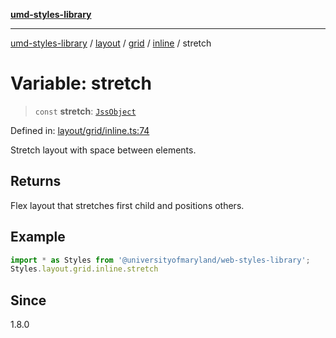 [**umd-styles-library**](../../../../../../README.md)

***

[umd-styles-library](../../../../../../modules.md) / [layout](../../../../../README.md) / [grid](../../../README.md) / [inline](../README.md) / stretch

# Variable: stretch

> `const` **stretch**: [`JssObject`](../../../../../../utilities/namespaces/transform/type-aliases/JssObject.md)

Defined in: [layout/grid/inline.ts:74](https://github.com/UMD-Digital/design-system/blob/8021d9898368f604bce452fe4dde6fae3a0578fd/packages/styles/source/layout/grid/inline.ts#L74)

Stretch layout with space between elements.

## Returns

Flex layout that stretches first child and positions others.

## Example

```typescript
import * as Styles from '@universityofmaryland/web-styles-library';
Styles.layout.grid.inline.stretch
```

## Since

1.8.0
